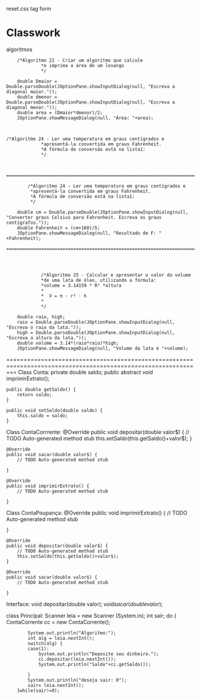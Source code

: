 reset.css
tag form
# Classwork
algoritmos

		/*Algoritmo 22 - Criar um algoritmo que calcule
				 *e imprima a área de um losango 
				 */
		
		double Dmaior = Double.parseDouble(JOptionPane.showInputDialog(null, "Escreva a diagonal maior."));
		double dmenor = Double.parseDouble(JOptionPane.showInputDialog(null, "Escreva a diagonal menor."));
		double area = (Dmaior*dmenor)/2;
		JOptionPane.showMessageDialog(null, "Área: "+area);
    
    
    
    /*Algoritmo 24 - Ler uma temperatura em graus centígrados e 
				 *apresentá-la convertida em graus Fahrenheit. 
				 *A fórmula de conversão está na lista1:   
				 */
				 
				 
		===========================================================================================		 

			/*Algoritmo 24 - Ler uma temperatura em graus centígrados e 
			 *apresentá-la convertida em graus Fahrenheit. 
			 *A fórmula de conversão está na lista1:   
			 */
		
		double cm = Double.parseDouble(JOptionPane.showInputDialog(null, "Converter graus Celsius para Fahrenheit. Escreva os graus centígrafos."));
		double Fahrenheit = (cm+160)/5;
		JOptionPane.showMessageDialog(null, "Resultado de F: " +Fahrenheit);
		==================================================================================================				 
				 

				 
				 
				 /*Algoritmo 25 - Calcular e apresentar o valor do volume 
				 *de uma lata de óleo, utilizando a fórmula: 
				 *volume = 3.14159 * R² *altura 
				 *
				 *	V = π · r² · h
				 *
				 */
		
		double raio, high;
		raio = Double.parseDouble(JOptionPane.showInputDialog(null, "Escreva o raio da lata."));
		high = Double.parseDouble(JOptionPane.showInputDialog(null, "Escreva a altura da lata."));
		double volume = 3.14*(raio*raio)*high;
		JOptionPane.showMessageDialog(null, "Volume da lata é "+volume);





===============================================================================================================
Class Conta:
private double saldo;
	public abstract void imprimirExtrato();
	
	
	
	public double getSaldo() {
		return saldo;
	}

	public void setSaldo(double saldo) {
		this.saldo = saldo;
	}

Class ContaCorrrente:
@Override
	public void depositar(double valor$) {
		// TODO Auto-generated method stub
		this.setSaldo(this.getSaldo()+valor$);
	}

	@Override
	public void sacar(double valor$) {
		// TODO Auto-generated method stub
		
	}

	@Override
	public void imprimirExtrato() {
		// TODO Auto-generated method stub
		
	}

	
	
Class ContaPoupança:
@Override
	public void imprimirExtrato() {
		// TODO Auto-generated method stub
		
	}

	@Override
	public void depositar(double valor$) {
		// TODO Auto-generated method stub
		this.setSaldo(this.getSaldo()+valor$);
	}

	@Override
	public void sacar(double valor$) {
		// TODO Auto-generated method stub
		
	}

	

Interface:
void depositar(double valor$);
	void sacar(double valor$);
	
	
class Principal:
Scanner leia = new Scanner (System.in);
		int sair;
		do {
			ContaCorrente cc = new ContaCorrente();
			
			System.out.println("Algoritmo:");
			int alg = leia.nextInt();
			switch(alg) {
			case(1):
				System.out.println("Deposite seu dinheiro.");
				cc.depositar(leia.nextInt());
				System.out.println("Saldo"+cc.getSaldo());
	
			}
			System.out.println("deseja sair: 0");
			sair= leia.nextInt();
		}while(sair!=0);
